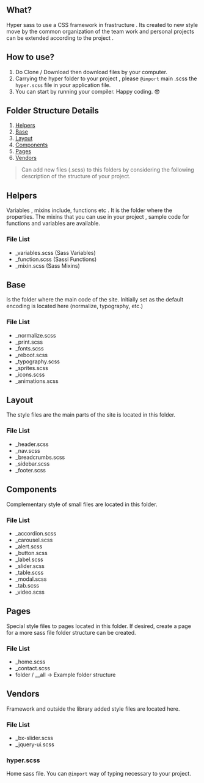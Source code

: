 What?
---
Hyper sass to use a CSS framework in frastructure . Its created to new style  move by the common organization of the team work and personal projects can be extended according to the project .


How to use?
---
1. Do Clone / Download then download files by your computer.
2. Carrying the hyper folder to your project , please `@import` main .scss the `hyper.scss` file in your application file.
3. You can start by running your compiler. Happy coding. :sunglasses:

Folder Structure Details
---
1. [Helpers](#helpers)
2. [Base](#base)
3. [Layout](#layout)
4. [Components](#components)
5. [Pages](#pages)
6. [Vendors](#vendors)

> Can add new files (.scss) to this folders by considering the following description of the structure of your project.


## Helpers
Variables , mixins include, functions etc . It is the folder where the properties. The mixins that you can use in your project , sample code for functions and variables are available.

### File List
* _variables.scss (Sass Variables)
* _function.scss (Sassi Functions)
* _mixin.scss (Sass Mixins)

## Base
Is the folder where the main code of the site. Initially set as the default encoding is located here (normalize, typography, etc.)

### File List
* _normalize.scss    
* _print.scss
* _fonts.scss   
* _reboot.scss
* _typography.scss
* _sprites.scss
* _icons.scss
* _animations.scss

## Layout
The style files are the main parts of the site is located in this folder.

### File List
* _header.scss
* _nav.scss
* _breadcrumbs.scss
* _sidebar.scss
* _footer.scss

## Components
Complementary style of small files are located in this folder.

### File List
* _accordion.scss
* _carousel.scss
* _alert.scss
* _button.scss
* _label.scss
* _slider.scss
* _table.scss
* _modal.scss
* _tab.scss
* _video.scss

## Pages
Special style files to pages located in this folder. If desired, create a page for a more sass file folder structure can be created.

### File List
* _home.scss
* _contact.scss
* folder / __all -> Example folder structure

## Vendors  
Framework and outside the library added style files are located here.

### File List
* _bx-slider.scss
* _jquery-ui.scss

### hyper.scss
Home sass file. You can `@import` way of typing necessary to your project.
